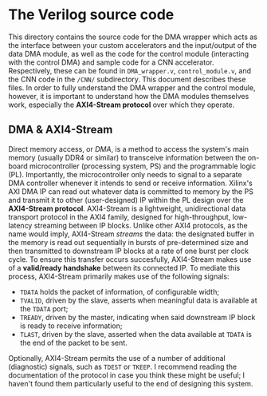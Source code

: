 # The Verilog source code
This directory contains the source code for the DMA wrapper which acts as the interface between your custom accelerators and the input/output of the data DMA module, as well as the code for the control module (interacting with the control DMA) and sample code for a CNN accelerator. Respectively, these can be found in ```DMA_wrapper.v```, ```control_module.v```, and the CNN code in the ```/CNN/``` subdirectory. This document describes these files. In order to fully understand the DMA wrapper and the control module, however, it is important to understand how the DMA modules themselves work, especially the **AXI4-Stream protocol** over which they operate.  

## DMA & AXI4-Stream
Direct memory access, or _DMA_, is a method to access the system's main memory (usually DDR4 or similar) to transceive information between the on-board microcontroller (processing system, PS) and the programmable logic (PL). Importantly, the microcontroller only needs to signal to a separate DMA controller whenever it intends to send or receive information. Xilinx's AXI DMA IP can read out whatever data is committed to memory by the PS and transmit it to other (user-designed) IP within the PL design over the **AXI4-Stream protocol**. AXI4-Stream is a lightweight, unidirectional data transport protocol in the AXI4 family, designed for high-throughput, low-latency streaming between IP blocks. Unlike other AXI4 protocols, as the name would imply, AXI4-Stream _streams_ the data: the designated buffer in the memory is read out sequentially in bursts of pre-determined size and then transmitted to downstream IP blocks at a rate of one burst per clock cycle. To ensure this transfer occurs succesfully, AXI4-Stream makes use of a **valid/ready handshake** between its connected IP. To mediate this process, AXI4-Stream primarily makes use of the following signals: 
- ```TDATA``` holds the packet of information, of configurable width;
- ```TVALID```, driven by the slave, asserts when meaningful data is available at the ```TDATA``` port;
- ```TREADY```, driven by the master, indicating when said downstream IP block is ready to receive information;
- ```TLAST```, driven by the slave, asserted when the data available at ```TDATA``` is the end of the packet to be sent.

Optionally, AXI4-Stream permits the use of a number of additional (diagnostic) signals, such as ```TDEST``` or ```TKEEP```. I recommend reading the documentation of the protocol in case you think these might be useful; I haven't found them particularly useful to the end of designing this system.  

